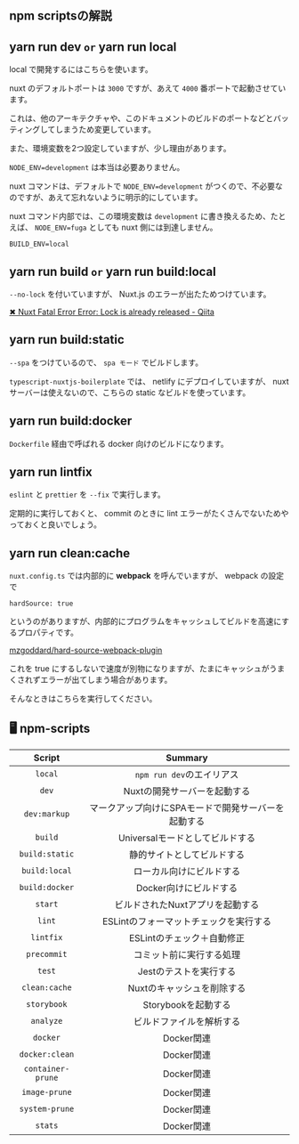 ## npm scriptsの解説

## yarn run dev `or` yarn run local

local で開発するにはこちらを使います。

nuxt のデフォルトポートは `3000` ですが、あえて `4000` 番ポートで起動させています。

これは、他のアーキテクチャや、このドキュメントのビルドのポートなどとバッティングしてしまうため変更しています。

また、環境変数を2つ設定していますが、少し理由があります。
 
`NODE_ENV=development` は本当は必要ありません。

nuxt コマンドは、デフォルトで `NODE_ENV=development` がつくので、不必要なのですが、あえて忘れないように明示的にしています。

nuxt コマンド内部では、この環境変数は `development` に書き換えるため、たとえば、 `NODE_ENV=fuga` としても nuxt 側には到達しません。 

`BUILD_ENV=local` 

## yarn run build `or` yarn run build:local

`--no-lock` を付いていますが、 Nuxt.js のエラーが出たためつけています。

[✖ Nuxt Fatal Error Error: Lock is already released - Qiita](https://qiita.com/noracorn92/items/8ffb48e5ee3b601c8718)

## yarn run build:static

`--spa` をつけているので、 `spa モード` でビルドします。

`typescript-nuxtjs-boilerplate` では、 netlify にデプロイしていますが、 nuxt サーバーは使えないので、こちらの static なビルドを使っています。

## yarn run build:docker

`Dockerfile` 経由で呼ばれる docker 向けのビルドになります。

## yarn run lintfix

`eslint` と `prettier` を `--fix` で実行します。

定期的に実行しておくと、 commit のときに lint エラーがたくさんでないためやっておくと良いでしょう。

## yarn run clean:cache

`nuxt.config.ts` では内部的に **webpack** を呼んでいますが、 webpack の設定で

`hardSource: true`

というのがありますが、内部的にプログラムをキャッシュしてビルドを高速にするプロパティです。

[mzgoddard/hard-source-webpack-plugin](https://github.com/mzgoddard/hard-source-webpack-plugin)

これを true にするしないで速度が別物になりますが、たまにキャッシュがうまくされずエラーが出てしまう場合があります。

そんなときはこちらを実行してください。

## 🖥 npm-scripts

|Script|Summary|
|:---:|:---:|
|`local`|`npm run dev`のエイリアス|
|`dev`|Nuxtの開発サーバーを起動する|
|`dev:markup`|マークアップ向けにSPAモードで開発サーバーを起動する|
|`build`|Universalモードとしてビルドする|
|`build:static`|静的サイトとしてビルドする|
|`build:local`|ローカル向けにビルドする|
|`build:docker`|Docker向けにビルドする|
|`start`|ビルドされたNuxtアプリを起動する|
|`lint`|ESLintのフォーマットチェックを実行する|
|`lintfix`|ESLintのチェック＋自動修正|
|`precommit`|コミット前に実行する処理|
|`test`|Jestのテストを実行する|
|`clean:cache`|Nuxtのキャッシュを削除する|
|`storybook`|Storybookを起動する|
|`analyze`|ビルドファイルを解析する|
|`docker`|Docker関連|
|`docker:clean`|Docker関連|
|`container-prune`|Docker関連|
|`image-prune`|Docker関連|
|`system-prune`|Docker関連|
|`stats`|Docker関連|
